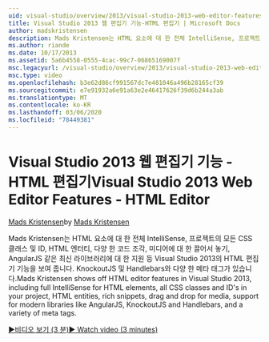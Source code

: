 ```yaml
---
uid: visual-studio/overview/2013/visual-studio-2013-web-editor-features-html-editor
title: Visual Studio 2013 웹 편집기 기능-HTML 편집기 | Microsoft Docs
author: madskristensen
description: Mads Kristensen는 HTML 요소에 대 한 전체 IntelliSense, 프로젝트의 모든 CSS 클래스 및 ID를 포함 하 여 Visual Studio 2013의 HTML 편집기 기능을 표시 하지 않습니다.
ms.author: riande
ms.date: 10/17/2013
ms.assetid: 5a6b4558-0555-4cac-99c7-06865169007f
msc.legacyurl: /visual-studio/overview/2013/visual-studio-2013-web-editor-features-html-editor
msc.type: video
ms.openlocfilehash: b3e62d86cf991567dc7e481046a496b28165cf39
ms.sourcegitcommit: e7e91932a6e91a63e2e46417626f39d6b244a3ab
ms.translationtype: MT
ms.contentlocale: ko-KR
ms.lasthandoff: 03/06/2020
ms.locfileid: "78449381"
---
```

# <a name="visual-studio-2013-web-editor-features---html-editor"></a><span data-ttu-id="e6599-103">Visual Studio 2013 웹 편집기 기능 - HTML 편집기</span><span class="sxs-lookup"><span data-stu-id="e6599-103">Visual Studio 2013 Web Editor Features - HTML Editor</span></span>

<span data-ttu-id="e6599-104">[Mads Kristensen](https://github.com/madskristensen)</span><span class="sxs-lookup"><span data-stu-id="e6599-104">by [Mads Kristensen](https://github.com/madskristensen)</span></span>

<span data-ttu-id="e6599-105">Mads Kristensen는 HTML 요소에 대 한 전체 IntelliSense, 프로젝트의 모든 CSS 클래스 및 ID, HTML 엔터티, 다양 한 코드 조각, 미디어에 대 한 끌어서 놓기, AngularJS 같은 최신 라이브러리에 대 한 지원 등 Visual Studio 2013의 HTML 편집기 기능을 보여 줍니다. KnockoutJS 및 Handlebars와 다양 한 메타 태그가 있습니다.</span><span class="sxs-lookup"><span data-stu-id="e6599-105">Mads Kristensen shows off HTML editor features in Visual Studio 2013, including full IntelliSense for HTML elements, all CSS classes and ID's in your project, HTML entities, rich snippets, drag and drop for media, support for modern libraries like AngularJS, KnockoutJS and Handlebars, and a variety of meta tags.</span></span>

[<span data-ttu-id="e6599-106">&#9654;비디오 보기 (3 분)</span><span class="sxs-lookup"><span data-stu-id="e6599-106">&#9654; Watch video (3 minutes)</span></span>](https://channel9.msdn.com/Blogs/ASP-NET-Site-Videos/visual-studio-2013-web-editor-features-html-editor)
